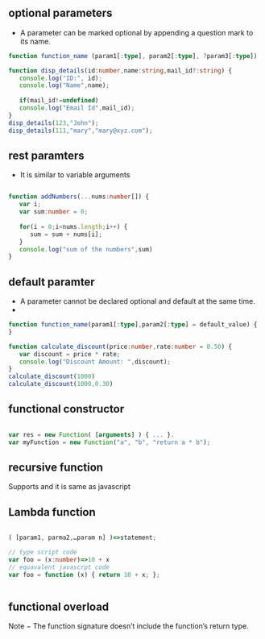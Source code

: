 ## optional parameters

*  A parameter can be marked optional by appending a question mark to its name.

```Typescript
function function_name (param1[:type], param2[:type], ?param3[:type])

function disp_details(id:number,name:string,mail_id?:string) { 
   console.log("ID:", id); 
   console.log("Name",name); 
   
   if(mail_id!=undefined)  
   console.log("Email Id",mail_id); 
}
disp_details(123,"John");
disp_details(111,"mary","mary@xyz.com");


```




## rest paramters

 * It is similar to variable arguments

```Typescript

function addNumbers(...nums:number[]) {  
   var i;   
   var sum:number = 0; 
   
   for(i = 0;i<nums.length;i++) { 
      sum = sum + nums[i]; 
   } 
   console.log("sum of the numbers",sum) 
} 

```

## default paramter

*  A parameter cannot be declared optional and default at the same time.
*  

```typescript
function function_name(param1[:type],param2[:type] = default_value) { 
}

function calculate_discount(price:number,rate:number = 0.50) { 
   var discount = price * rate; 
   console.log("Discount Amount: ",discount); 
} 
calculate_discount(1000) 
calculate_discount(1000,0.30)
```

## functional constructor

```typescript

var res = new Function( [arguments] ) { ... }.
var myFunction = new Function("a", "b", "return a * b");

```

## recursive function
Supports and it is same as javascript

## Lambda function

```typescript

( [param1, parma2,…param n] )=>statement;

// type script code
var foo = (x:number)=>10 + x 
// equavalent javascrpt code
var foo = function (x) { return 10 + x; };



```

## functional overload
Note − The function signature doesn’t include the function’s return type.

